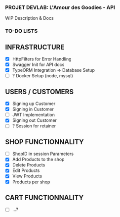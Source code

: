 ### **PROJET DEVLAB: L'Amour des Goodies - API**

WIP Description & Docs

### TO-DO LISTS

## INFRASTRUCTURE

- [x] HttpFilters for Error Handling
- [x] Swagger Init for API docs
- [x] TypeORM Integration => Database Setup
- [ ] ? Docker Setup (node, mysql)

## USERS / CUSTOMERS

- [x] Signing up Customer
- [x] Signing in Customer
- [ ] JWT Implementation
- [x] Signing out Customer
- [ ] ? Session for retainer

## SHOP FUNCTIONNALITY

- [ ] ShopID in session Parameters
- [x] Add Products to the shop
- [x] Delete Products
- [x] Edit Products
- [x] View Products
- [x] Products per shop

## CART FUNCTIONNALITY

- [ ] ...?
